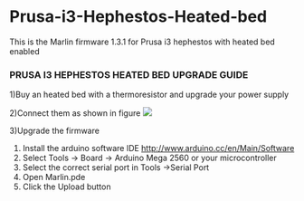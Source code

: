# Prusa-i3-Hephestos-Heated-bed
This is the Marlin firmware 1.3.1 for Prusa i3 hephestos with heated bed enabled
### PRUSA I3 HEPHESTOS HEATED BED UPGRADE GUIDE

1)Buy an heated bed with a thermoresistor and upgrade your power supply

2)Connect them as shown in figure 
![](http://reprap.org/mediawiki/images/thumb/6/6d/Rampswire14.svg/600px-Rampswire14.svg.png)

3)Upgrade the firmware 

  1. Install the arduino software IDE http://www.arduino.cc/en/Main/Software
  2. Select Tools -> Board -> Arduino Mega 2560 or your microcontroller 
  3. Select the correct serial port in Tools ->Serial Port 
  4. Open Marlin.pde
  5. Click the Upload button
